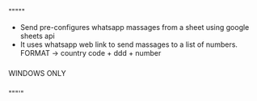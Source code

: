 """""

- Send pre-configures whatsapp massages from a sheet using google sheets api
- It uses whatsapp web link to send massages to a list of numbers. FORMAT -> country code + ddd + number
###
WINDOWS ONLY
###

"""'"



